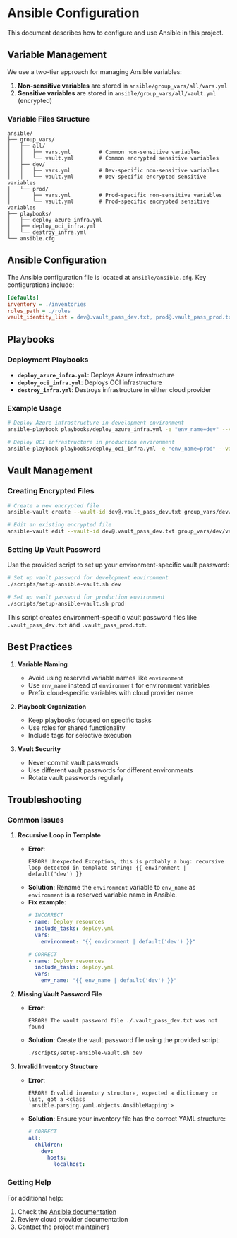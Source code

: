 # Ansible Configuration

This document describes how to configure and use Ansible in this project.

## Variable Management

We use a two-tier approach for managing Ansible variables:

1. **Non-sensitive variables** are stored in `ansible/group_vars/all/vars.yml`
2. **Sensitive variables** are stored in `ansible/group_vars/all/vault.yml` (encrypted)

### Variable Files Structure

```
ansible/
├── group_vars/
│   ├── all/
│   │   ├── vars.yml         # Common non-sensitive variables
│   │   └── vault.yml        # Common encrypted sensitive variables
│   ├── dev/
│   │   ├── vars.yml         # Dev-specific non-sensitive variables
│   │   └── vault.yml        # Dev-specific encrypted sensitive variables
│   └── prod/
│       ├── vars.yml         # Prod-specific non-sensitive variables
│       └── vault.yml        # Prod-specific encrypted sensitive variables
├── playbooks/
│   ├── deploy_azure_infra.yml
│   ├── deploy_oci_infra.yml
│   └── destroy_infra.yml
└── ansible.cfg
```

## Ansible Configuration

The Ansible configuration file is located at `ansible/ansible.cfg`. Key configurations include:

```ini
[defaults]
inventory = ./inventories
roles_path = ./roles
vault_identity_list = dev@.vault_pass_dev.txt, prod@.vault_pass_prod.txt
```

## Playbooks

### Deployment Playbooks

- **`deploy_azure_infra.yml`**: Deploys Azure infrastructure
- **`deploy_oci_infra.yml`**: Deploys OCI infrastructure
- **`destroy_infra.yml`**: Destroys infrastructure in either cloud provider

### Example Usage

```bash
# Deploy Azure infrastructure in development environment
ansible-playbook playbooks/deploy_azure_infra.yml -e "env_name=dev" --vault-id dev@.vault_pass_dev.txt

# Deploy OCI infrastructure in production environment
ansible-playbook playbooks/deploy_oci_infra.yml -e "env_name=prod" --vault-id prod@.vault_pass_prod.txt
```

## Vault Management

### Creating Encrypted Files

```bash
# Create a new encrypted file
ansible-vault create --vault-id dev@.vault_pass_dev.txt group_vars/dev/vault.yml

# Edit an existing encrypted file
ansible-vault edit --vault-id dev@.vault_pass_dev.txt group_vars/dev/vault.yml
```

### Setting Up Vault Password

Use the provided script to set up your environment-specific vault password:

```bash
# Set up vault password for development environment
./scripts/setup-ansible-vault.sh dev

# Set up vault password for production environment
./scripts/setup-ansible-vault.sh prod
```

This script creates environment-specific vault password files like `.vault_pass_dev.txt` and `.vault_pass_prod.txt`.

## Best Practices

1. **Variable Naming**
   - Avoid using reserved variable names like `environment`
   - Use `env_name` instead of `environment` for environment variables
   - Prefix cloud-specific variables with cloud provider name

2. **Playbook Organization**
   - Keep playbooks focused on specific tasks
   - Use roles for shared functionality
   - Include tags for selective execution

3. **Vault Security**
   - Never commit vault passwords
   - Use different vault passwords for different environments
   - Rotate vault passwords regularly

## Troubleshooting

### Common Issues

1. **Recursive Loop in Template**
   - **Error**: 
     ```
     ERROR! Unexpected Exception, this is probably a bug: recursive loop detected in template string: {{ environment | default('dev') }}
     ```
   - **Solution**: Rename the `environment` variable to `env_name` as `environment` is a reserved variable name in Ansible.
   - **Fix example**:
     ```yaml
     # INCORRECT
     - name: Deploy resources
       include_tasks: deploy.yml
       vars:
         environment: "{{ environment | default('dev') }}"
     
     # CORRECT
     - name: Deploy resources
       include_tasks: deploy.yml
       vars:
         env_name: "{{ env_name | default('dev') }}"
     ```

2. **Missing Vault Password File**
   - **Error**: 
     ```
     ERROR! The vault password file ./.vault_pass_dev.txt was not found
     ```
   - **Solution**: Create the vault password file using the provided script:
     ```bash
     ./scripts/setup-ansible-vault.sh dev
     ```

3. **Invalid Inventory Structure**
   - **Error**:
     ```
     ERROR! Invalid inventory structure, expected a dictionary or list, got a <class 'ansible.parsing.yaml.objects.AnsibleMapping'>
     ```
   - **Solution**: Ensure your inventory file has the correct YAML structure:
     ```yaml
     # CORRECT
     all:
       children:
         dev:
           hosts:
             localhost:
     ```

### Getting Help

For additional help:
1. Check the [Ansible documentation](https://docs.ansible.com/)
2. Review cloud provider documentation
3. Contact the project maintainers 